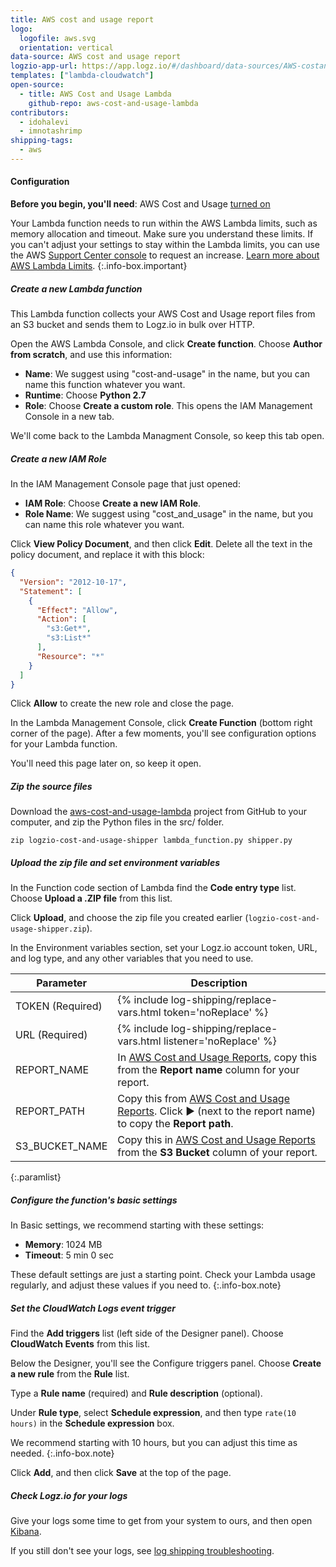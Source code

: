 ```yaml
---
title: AWS cost and usage report
logo:
  logofile: aws.svg
  orientation: vertical
data-source: AWS cost and usage report
logzio-app-url: https://app.logz.io/#/dashboard/data-sources/AWS-costandusagereport
templates: ["lambda-cloudwatch"]
open-source:
  - title: AWS Cost and Usage Lambda
    github-repo: aws-cost-and-usage-lambda
contributors:
  - idohalevi
  - imnotashrimp
shipping-tags:
  - aws
---
```


#### Configuration

**Before you begin, you'll need**:
AWS Cost and Usage [turned on](https://docs.aws.amazon.com/awsaccountbilling/latest/aboutv2/billing-getting-started.html)

<!-- info-box-start:info -->
Your Lambda function needs to run within the AWS Lambda limits, such as memory allocation and timeout. Make sure you understand these limits. If you can't adjust your settings to stay within the Lambda limits, you can use the AWS [Support Center console](https://console.aws.amazon.com/support/v1#/case/create?issueType=service-limit-increase) to request an increase. [Learn more about AWS Lambda Limits](https://docs.aws.amazon.com/lambda/latest/dg/limits.html).
{:.info-box.important}
<!-- info-box-end -->

<div class="tasklist">

##### Create a new Lambda function

This Lambda function collects your AWS Cost and Usage report files from an S3 bucket and sends them to Logz.io in bulk over HTTP.

Open the AWS Lambda Console, and click **Create function**.
Choose **Author from scratch**, and use this information:

* **Name**: We suggest using "cost-and-usage" in the name, but you can name this function whatever you want.
* **Runtime**: Choose **Python 2.7**
* **Role**: Choose **Create a custom role**. This opens the IAM Management Console in a new tab.

We'll come back to the Lambda Managment Console, so keep this tab open.

##### Create a new IAM Role

In the IAM Management Console page that just opened:

* **IAM Role**: Choose **Create a new IAM Role**.
* **Role Name**: We suggest using "cost_and_usage" in the name, but you can name this role whatever you want.

Click **View Policy Document**, and then click **Edit**. Delete all the text in the policy document, and replace it with this block:

```json
{
  "Version": "2012-10-17",
  "Statement": [
    {
      "Effect": "Allow",
      "Action": [
        "s3:Get*",
        "s3:List*"
      ],
      "Resource": "*"
    }
  ]
}
```

Click **Allow** to create the new role and close the page.

In the Lambda Management Console, click **Create Function** (bottom right corner of the page). After a few moments, you'll see configuration options for your Lambda function.

You'll need this page later on, so keep it open.

##### Zip the source files

Download the [aws-cost-and-usage-lambda](https://github.com/logzio/aws-cost-and-usage-lambda) project from GitHub to your computer, and zip the Python files in the src/ folder.

```shell
zip logzio-cost-and-usage-shipper lambda_function.py shipper.py
```

##### Upload the zip file and set environment variables

In the Function code section of Lambda find the **Code entry type** list. Choose **Upload a .ZIP file** from this list.

Click **Upload**, and choose the zip file you created earlier (`logzio-cost-and-usage-shipper.zip`).

In the Environment variables section, set your Logz.io account token, URL, and log type, and any other variables that you need to use.

| Parameter | Description |
|---|---|
| TOKEN (Required) | {% include log-shipping/replace-vars.html token='noReplace' %}   |
| URL (Required) | {% include log-shipping/replace-vars.html listener='noReplace' %}    |
| REPORT_NAME | In [AWS Cost and Usage Reports](https://console.aws.amazon.com/billing/home?#/reports), copy this from the **Report name** column for your report. |
| REPORT_PATH | Copy this from [AWS Cost and Usage Reports](https://console.aws.amazon.com/billing/home?#/reports). Click ▶️ (next to the report name) to copy the **Report path**. |
| S3_BUCKET_NAME | Copy this in [AWS Cost and Usage Reports](https://console.aws.amazon.com/billing/home?#/reports) from the **S3 Bucket** column of your report. |
{:.paramlist}

##### Configure the function's basic settings

In Basic settings, we recommend starting with these settings:

* **Memory**: 1024 MB
* **Timeout**: 5 min 0 sec

<!-- info-box-start:info -->
These default settings are just a starting point. Check your Lambda usage regularly, and adjust these values if you need to.
{:.info-box.note}
<!-- info-box-end -->

##### Set the CloudWatch Logs event trigger

Find the **Add triggers** list (left side of the Designer panel). Choose **CloudWatch Events** from this list.

Below the Designer, you'll see the Configure triggers panel. Choose **Create a new rule** from the **Rule** list.

Type a **Rule name** (required) and **Rule description** (optional).

Under **Rule type**, select **Schedule expression**, and then type `rate(10 hours)` in the **Schedule expression** box.

<!-- info-box-start:info -->
We recommend starting with 10 hours, but you can adjust this time as needed.
{:.info-box.note}
<!-- info-box-end -->

Click **Add**, and then click **Save** at the top of the page.

##### Check Logz.io for your logs

Give your logs some time to get from your system to ours, and then open [Kibana](https://app.logz.io/#/dashboard/kibana).

If you still don't see your logs, see [log shipping troubleshooting]({{site.baseurl}}/user-guide/log-shipping/log-shipping-troubleshooting.html).

</div>
